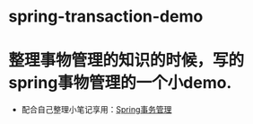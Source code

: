 # spring-transaction-demo
# 整理事物管理的知识的时候，写的spring事物管理的一个小demo.
+ 配合自己整理小笔记享用：[Spring事务管理](http://royleo.xyz/2018/01/30/Spring%E4%BA%8B%E5%8A%A1%E7%AE%A1%E7%90%86/)